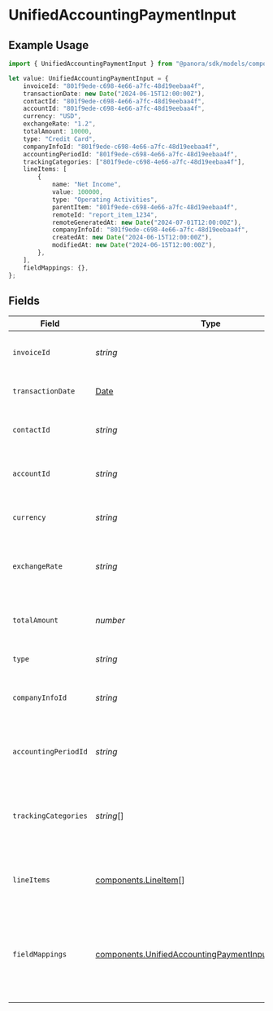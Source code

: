 # UnifiedAccountingPaymentInput

## Example Usage

```typescript
import { UnifiedAccountingPaymentInput } from "@panora/sdk/models/components";

let value: UnifiedAccountingPaymentInput = {
    invoiceId: "801f9ede-c698-4e66-a7fc-48d19eebaa4f",
    transactionDate: new Date("2024-06-15T12:00:00Z"),
    contactId: "801f9ede-c698-4e66-a7fc-48d19eebaa4f",
    accountId: "801f9ede-c698-4e66-a7fc-48d19eebaa4f",
    currency: "USD",
    exchangeRate: "1.2",
    totalAmount: 10000,
    type: "Credit Card",
    companyInfoId: "801f9ede-c698-4e66-a7fc-48d19eebaa4f",
    accountingPeriodId: "801f9ede-c698-4e66-a7fc-48d19eebaa4f",
    trackingCategories: ["801f9ede-c698-4e66-a7fc-48d19eebaa4f"],
    lineItems: [
        {
            name: "Net Income",
            value: 100000,
            type: "Operating Activities",
            parentItem: "801f9ede-c698-4e66-a7fc-48d19eebaa4f",
            remoteId: "report_item_1234",
            remoteGeneratedAt: new Date("2024-07-01T12:00:00Z"),
            companyInfoId: "801f9ede-c698-4e66-a7fc-48d19eebaa4f",
            createdAt: new Date("2024-06-15T12:00:00Z"),
            modifiedAt: new Date("2024-06-15T12:00:00Z"),
        },
    ],
    fieldMappings: {},
};
```

## Fields

| Field                                                                                                                          | Type                                                                                                                           | Required                                                                                                                       | Description                                                                                                                    | Example                                                                                                                        |
| ------------------------------------------------------------------------------------------------------------------------------ | ------------------------------------------------------------------------------------------------------------------------------ | ------------------------------------------------------------------------------------------------------------------------------ | ------------------------------------------------------------------------------------------------------------------------------ | ------------------------------------------------------------------------------------------------------------------------------ |
| `invoiceId`                                                                                                                    | *string*                                                                                                                       | :heavy_minus_sign:                                                                                                             | The UUID of the associated invoice                                                                                             | 801f9ede-c698-4e66-a7fc-48d19eebaa4f                                                                                           |
| `transactionDate`                                                                                                              | [Date](https://developer.mozilla.org/en-US/docs/Web/JavaScript/Reference/Global_Objects/Date)                                  | :heavy_minus_sign:                                                                                                             | The date of the transaction                                                                                                    | 2024-06-15T12:00:00Z                                                                                                           |
| `contactId`                                                                                                                    | *string*                                                                                                                       | :heavy_minus_sign:                                                                                                             | The UUID of the associated contact                                                                                             | 801f9ede-c698-4e66-a7fc-48d19eebaa4f                                                                                           |
| `accountId`                                                                                                                    | *string*                                                                                                                       | :heavy_minus_sign:                                                                                                             | The UUID of the associated account                                                                                             | 801f9ede-c698-4e66-a7fc-48d19eebaa4f                                                                                           |
| `currency`                                                                                                                     | *string*                                                                                                                       | :heavy_minus_sign:                                                                                                             | The currency of the payment                                                                                                    | USD                                                                                                                            |
| `exchangeRate`                                                                                                                 | *string*                                                                                                                       | :heavy_minus_sign:                                                                                                             | The exchange rate applied to the payment                                                                                       | 1.2                                                                                                                            |
| `totalAmount`                                                                                                                  | *number*                                                                                                                       | :heavy_minus_sign:                                                                                                             | The total amount of the payment in cents                                                                                       | 10000                                                                                                                          |
| `type`                                                                                                                         | *string*                                                                                                                       | :heavy_minus_sign:                                                                                                             | The type of payment                                                                                                            | Credit Card                                                                                                                    |
| `companyInfoId`                                                                                                                | *string*                                                                                                                       | :heavy_minus_sign:                                                                                                             | The UUID of the associated company info                                                                                        | 801f9ede-c698-4e66-a7fc-48d19eebaa4f                                                                                           |
| `accountingPeriodId`                                                                                                           | *string*                                                                                                                       | :heavy_minus_sign:                                                                                                             | The UUID of the associated accounting period                                                                                   | 801f9ede-c698-4e66-a7fc-48d19eebaa4f                                                                                           |
| `trackingCategories`                                                                                                           | *string*[]                                                                                                                     | :heavy_minus_sign:                                                                                                             | The UUIDs of the tracking categories associated with the payment                                                               | [<br/>"801f9ede-c698-4e66-a7fc-48d19eebaa4f"<br/>]                                                                             |
| `lineItems`                                                                                                                    | [components.LineItem](../../models/components/lineitem.md)[]                                                                   | :heavy_minus_sign:                                                                                                             | The line items associated with this payment                                                                                    |                                                                                                                                |
| `fieldMappings`                                                                                                                | [components.UnifiedAccountingPaymentInputFieldMappings](../../models/components/unifiedaccountingpaymentinputfieldmappings.md) | :heavy_minus_sign:                                                                                                             | The custom field mappings of the object between the remote 3rd party & Panora                                                  | {<br/>"custom_field_1": "value1",<br/>"custom_field_2": "value2"<br/>}                                                         |
